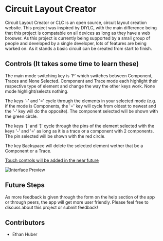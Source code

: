 # Circuit Layout Creator
Circuit Layout Creator or CLC is an open source, circuit layout creation website. This project was inspired by DIYLC, with the main difference being that this project is compatable on all devices as long as they have a web broswer. As this project is currently being supported by a small group of people and developed by a single developer, lots of features are being worked on. As it stands a basic circuit can be created from start to finish.

## Controls (It takes some time to learn these)
The main mode switching key is 'P' which switches between Component, Traces and None Selected.
Component and Trace mode each highlight their respective type of element and change the way the other keys work.
None mode highlight/selects nothing.

The keys '-' and '=' cycle through the elements in your selected mode (e.g. if the mode is Components, the '=' key will cycle from oldest to newest and the '-' key will do the opposite). The component selected will be shown with the green circle.

The keys '[' and ']' cycle through the pins of the element selected with the keys '-' and '=' as long as it is a trace or a component with 2 components. The pin selected will be shown with the red circle.

The key Backspace will delete the selected element wether that be a Component or a Trace.

<ins>Touch controls will be added in the near future</ins>

![Interface Preview](https://i.ibb.co/yPh8KXc/Screenshot-2024-04-19-at-9-56-22-PM.png)

## Future Steps
As more feedback is given through the form on the help section of the app or through peers, the app will get more user friendly. 
Please feel free to discuss about this project or submit feedback!

## Contributors
- Ethan Huber
